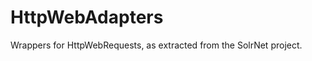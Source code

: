 HttpWebAdapters
===============

Wrappers for HttpWebRequests, as extracted from the SolrNet project.
